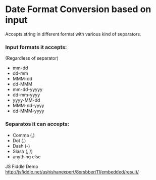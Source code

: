 Date Format Conversion based on input
======================

Accepts string in different format with various kind of separators.


### Input formats it accepts:
(Regardless of separator)
* mm-dd
* dd-mm
* MMM-dd
* dd-MMM
* mm-dd-yyyyy
* dd-mm-yyyy
* yyyy-MM-dd
* MMM-dd-yyyy
* dd-MMM-yyyy

### Separatos it can accepts:
- Comma (,)
- Dot (.)
- Dash (-)
- Slash (\, /)
- anything else

JS Fiddle Demo http://jsfiddle.net/ashishanexpert/8xrsbber/11/embedded/result/ 
